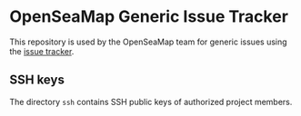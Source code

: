 OpenSeaMap Generic Issue Tracker
================================

This repository is used by the OpenSeaMap team for generic issues using the
[issue tracker](https://github.com/OpenSeaMap/general/issues).

SSH keys
--------

The directory ``ssh`` contains SSH public keys of authorized project
members.
